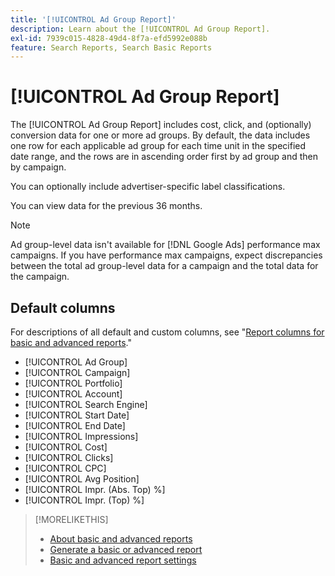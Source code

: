 ```yaml
---
title: '[!UICONTROL Ad Group Report]'
description: Learn about the [!UICONTROL Ad Group Report].
exl-id: 7939c015-4828-49d4-8f7a-efd5992e088b
feature: Search Reports, Search Basic Reports
---
```

# [!UICONTROL Ad Group Report]

The [!UICONTROL Ad Group Report] includes cost, click, and (optionally) conversion data for one or more ad groups. By default, the data includes one row for each applicable ad group for each time unit in the specified date range, and the rows are in ascending order first by ad group and then by campaign.

You can optionally include advertiser-specific label classifications.

You can view data for the previous 36 months.

>[!NOTE]
>
>Ad group-level data isn't available for [!DNL Google Ads] performance max campaigns. If you have performance max campaigns, expect discrepancies between the total ad group-level data for a campaign and the total data for the campaign.

## Default columns

For descriptions of all default and custom columns, see "[Report columns for basic and advanced reports](basic-advanced-report-columns.md)."

* [!UICONTROL Ad Group]
* [!UICONTROL Campaign]
* [!UICONTROL Portfolio]
* [!UICONTROL Account]
* [!UICONTROL Search Engine]
* [!UICONTROL Start Date]
* [!UICONTROL End Date]
* [!UICONTROL Impressions]
* [!UICONTROL Cost]
* [!UICONTROL Clicks]
* [!UICONTROL CPC]
* [!UICONTROL Avg Position]
* [!UICONTROL Impr. (Abs. Top) %]
* [!UICONTROL Impr. (Top) %]

>[!MORELIKETHIS]
>
>* [About basic and advanced reports](basic-advanced-report-about.md)
>* [Generate a basic or advanced report](basic-advanced-report-generate.md)
>* [Basic and advanced report settings](basic-advanced-report-settings.md)
